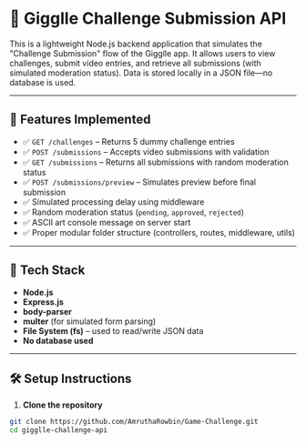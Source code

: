 # 🎥 Gigglle Challenge Submission API

This is a lightweight Node.js backend application that simulates the "Challenge Submission" flow of the Gigglle app. It allows users to view challenges, submit video entries, and retrieve all submissions (with simulated moderation status). Data is stored locally in a JSON file—no database is used.

---

## 🚀 Features Implemented

- ✅ `GET /challenges` – Returns 5 dummy challenge entries
- ✅ `POST /submissions` – Accepts video submissions with validation
- ✅ `GET /submissions` – Returns all submissions with random moderation status
- ✅ `POST /submissions/preview` – Simulates preview before final submission
- ✅ Simulated processing delay using middleware
- ✅ Random moderation status (`pending`, `approved`, `rejected`)
- ✅ ASCII art console message on server start
- ✅ Proper modular folder structure (controllers, routes, middleware, utils)

---

## 🧰 Tech Stack

- **Node.js**
- **Express.js**
- **body-parser**
- **multer** (for simulated form parsing)
- **File System (fs)** – used to read/write JSON data
- **No database used**

---

## 🛠️ Setup Instructions

1. **Clone the repository**
```bash
git clone https://github.com/AmruthaRowbin/Game-Challenge.git
cd gigglle-challenge-api




